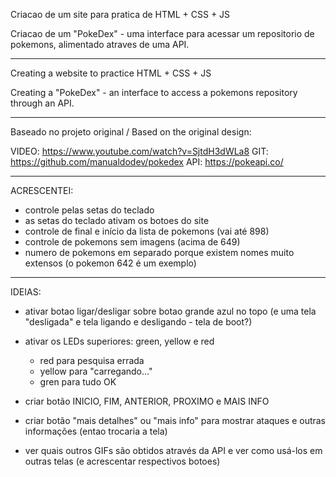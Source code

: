 Criacao de um site para pratica de HTML + CSS + JS

Criacao de um "PokeDex" - uma interface para acessar um repositorio de pokemons, alimentado atraves de uma API.

------------------------------------
Creating a website to practice HTML + CSS + JS

Creating a "PokeDex" - an interface to access a pokemons repository through an API.


------------------------------------
Baseado no projeto original / Based on the original design:

VIDEO:
https://www.youtube.com/watch?v=SjtdH3dWLa8
GIT:
https://github.com/manualdodev/pokedex
API:
https://pokeapi.co/

------------------------------------
ACRESCENTEI:
- controle pelas setas do teclado
- as setas do teclado ativam os botoes do site
- controle de final e início da lista de pokemons (vai até 898)
- controle de pokemons sem imagens (acima de 649)
- numero de pokemons em separado porque existem nomes muito extensos (o pokemon 642 é um exemplo)
------------------------------------
IDEIAS:
- ativar botao ligar/desligar sobre botao grande azul no topo (e uma tela "desligada" e tela ligando e desligando - tela de boot?)
- ativar os LEDs superiores: green, yellow e red
    - red para pesquisa errada
    - yellow para "carregando..."
    - gren para tudo OK
- criar botão INICIO, FIM, ANTERIOR, PROXIMO e MAIS INFO
- criar botão "mais detalhes" ou "mais info" para mostrar ataques e outras informações (entao trocaria a tela)

- ver quais outros GIFs são obtidos através da API e ver como usá-los em outras telas (e acrescentar respectivos botoes)